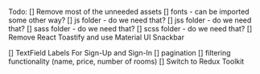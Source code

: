 Todo:
[] Remove most of the unneeded assets
    [] fonts - can be imported some other way?
    [] js folder - do we need that?
    [] jss folder - do we need that?
    [] sass folder - do we need that?
    [] scss folder - do we need that?
[] Remove React Toastify and use Material UI Snackbar

[] TextField Labels For Sign-Up and Sign-In
[] pagination
[] filtering functionality (name, price, number of rooms)
[] Switch to Redux Toolkit